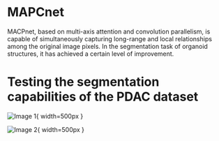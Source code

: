 # MAPCnet
MACPnet, based on multi-axis attention and convolution parallelism, is capable of simultaneously capturing long-range and local relationships among the original image pixels. In the segmentation task of organoid structures, it has achieved a certain level of improvement.

# Testing the segmentation capabilities of the PDAC dataset
![Image 1](https://github.com/ucas-dx/MAPCnet/assets/77724813/3e03fcd1-3cfa-4055-8282-37bd2a1d6793){ width=500px }

<!-- 添加空行 -->

![Image 2](https://github.com/ucas-dx/MAPCnet/assets/77724813/9ef33ecb-96e6-4c12-b704-54ca02856299){ width=500px }

